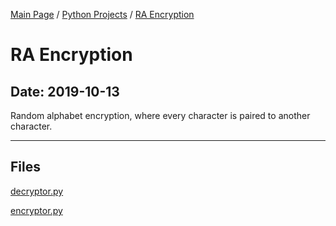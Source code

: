 [Main Page](/) / [Python Projects](/python) / [RA Encryption](/python/2019-10-10_Tier_List)

# RA Encryption

## Date: 2019-10-13

Random alphabet encryption, where every character is paired to another character.

-----

## Files

[decryptor.py](decryptor.py)

[encryptor.py](encryptor.py)